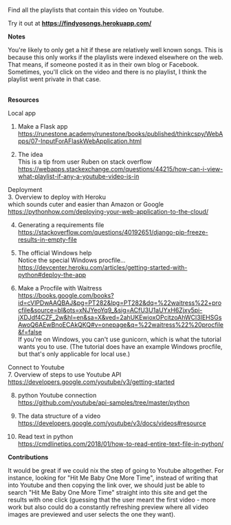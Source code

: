 Find all the playlists that contain this video on Youtube. <br>

Try it out at <b> https://findyosongs.herokuapp.com/ </b> <br>

<b>
Notes
</b>

<br>

You're likely to only get a hit if these are relatively well known songs. 
This is because this only works if the playlists were indexed elsewhere on the web.
That means, if someone posted it as in their own blog or Facebook.
Sometimes, you'll click on the video and there is no playlist, I think the playlist went private in that case.

<br>

<b>
Resources
</b>

<br>

Local app <br>
1. Make a Flask app <br>
https://runestone.academy/runestone/books/published/thinkcspy/WebApps/07-InputForAFlaskWebApplication.html <br>

2. The idea <br>
This is a tip from user Ruben on stack overflow <br>
https://webapps.stackexchange.com/questions/44215/how-can-i-view-what-playlist-if-any-a-youtube-video-is-in <br>

Deployment <br>
3. Overview to deploy with Heroku <br>
which sounds cuter and easier than Amazon or Google <br>
https://pythonhow.com/deploying-your-web-application-to-the-cloud/ <br>

4. Generating a requirements file <br>
https://stackoverflow.com/questions/40192651/django-pip-freeze-results-in-empty-file <br>

5. The official Windows help <br>
Notice the special Windows procfile... <br>
https://devcenter.heroku.com/articles/getting-started-with-python#deploy-the-app <br>

6. Make a Procfile with Waitress <br>
https://books.google.com/books?id=cVlPDwAAQBAJ&pg=PT282&lpg=PT282&dq=%22waitress%22+procfile&source=bl&ots=xNJYeoYq9_&sig=ACfU3U1aUYxH6Zjxy5pi-jXDJdf4CZF_2w&hl=en&sa=X&ved=2ahUKEwioxOPcitzoAhWCl3IEHSGsAwoQ6AEwBnoECAkQKQ#v=onepage&q=%22waitress%22%20procfile&f=false
<br> If you're on Windows, you can't use gunicorn, which is what the tutorial
wants you to use. (The tutorial does have an example Windows procfile, but
that's only applicable for local use.) <br>

Connect to Youtube <br>
7. Overview of steps to use Youtube API <br>
https://developers.google.com/youtube/v3/getting-started <br>

8. python Youtube connection <br>
https://github.com/youtube/api-samples/tree/master/python <br>

9. The data structure of a video <br>
https://developers.google.com/youtube/v3/docs/videos#resource<br>

10. Read text in python <br>
https://cmdlinetips.com/2018/01/how-to-read-entire-text-file-in-python/<br>

<b>Contributions</b> <br>

It would be great if we could nix the step of going to Youtube altogether.
For instance, looking for "Hit Me Baby One More Time", instead of
writing that into Youtube and then copying the link over, we should
just be able to search "Hit Me Baby One More Time" straight into this
site and get the results with one click (guessing that the user meant
the first video - more work but also could do a constantly refreshing
preview where all video images are previewed and user selects the one
they want).